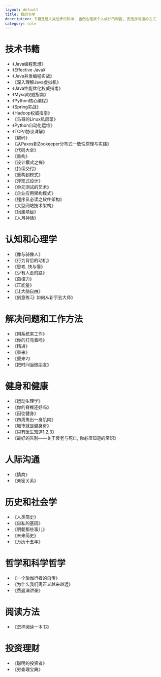 ```yaml
---
layout: default
title: 我的书单
description: 书籍是是人类进步的阶梯, 当然也是我个人成长的利器, 更是我消遣的方式
category: sole
---
```


# 技术书籍

* 《Java编程思想》
* 《Effective Java》
* 《Java并发编程实战》
* 《深入理解Java虚拟机》
* 《Java性能优化权威指南》
* 《Mysql权威指南》
* 《Python核心编程》
* 《Spring实战》
* 《Hadoop权威指南》
* 《鸟哥的Linux私房菜》
* 《Python自动化运维》
* 《TCP/I协议详解》
* 《编码》
* 《从Paxos到Zookeeper分布式一致性原理与实践》
* 《代码大全》
* 《重构》
* 《设计模式之禅》
* 《持续交付》
* 《重构到模式》
* 《浮现式设计》
* 《单元测试的艺术》
* 《企业应用架构模式》
* 《程序员必读之软件架构》
* 《大型网站技术架构》
* 《凤凰项目》
* 《人月神话》

# 认知和心理学

* 《像与骑像人》
* 《行为背后的动机》
* 《思考, 快与慢》
* 《少有人走的路》
* 《自控力》
* 《正能量》
* 《让大脑自由》
* 《刻意练习: 如何从新手到大师》

# 解决问题和工作方法

* 《用系统来工作》
* 《你的灯亮着吗》
* 《精进》
* 《重来》
* 《重来2》
* 《把时间当做朋友》

# 健身和健康

* 《运动生理学》
* 《你的脊椎还好吗》
* 《囚徒健身》
* 《四周练出一身肌肉》
* 《城市就是健身房》
* 《只有医生知道1,2,3》
* 《最好的告别——关于衰老与死亡, 你必须知道的常识》

# 人际沟通

* 《情商》
* 《亲密关系》

# 历史和社会学

* 《人类简史》
* 《自私的基因》
* 《明朝那些事儿》
* 《未来简史》
* 《万历十五年》

# 哲学和科学哲学

* 《一个瑜伽行者的自传》
* 《为什么我们离正义越来越远》
* 《费曼演讲录》

# 阅读方法

* 《怎样阅读一本书》

# 投资理财

* 《聪明的投资者》
* 《穷查理宝典》
